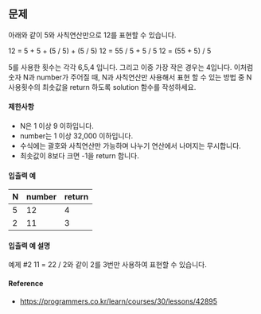 ## 문제
아래와 같이 5와 사칙연산만으로 12를 표현할 수 있습니다.

12 = 5 + 5 + (5 / 5) + (5 / 5)
12 = 55 / 5 + 5 / 5
12 = (55 + 5) / 5

5를 사용한 횟수는 각각 6,5,4 입니다. 그리고 이중 가장 작은 경우는 4입니다.
이처럼 숫자 N과 number가 주어질 때, N과 사칙연산만 사용해서 표현 할 수 있는 방법 중 N 사용횟수의 최솟값을 return 하도록 solution 함수를 작성하세요.

#### 제한사항
* N은 1 이상 9 이하입니다.
* number는 1 이상 32,000 이하입니다.
* 수식에는 괄호와 사칙연산만 가능하며 나누기 연산에서 나머지는 무시합니다.
* 최솟값이 8보다 크면 -1을 return 합니다.

#### 입출력 예
N   | number | return
--- | ---    | ---
5   | 12       | 4
2   | 11       | 3

#### 입출력 예 설명
예제 #2
11 = 22 / 2와 같이 2를 3번만 사용하여 표현할 수 있습니다.

#### Reference
* https://programmers.co.kr/learn/courses/30/lessons/42895
